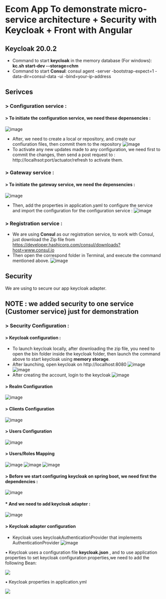 # Ecom App To demonstrate micro-service architecture + Security with Keycloak + Front with Angular

## Keycloak 20.0.2
* Command to start **keycloak** in the memory database (For windows): **kc.sh start-dev --storage=chm**
* Command to start **Consul**:  consul agent -server -bootstrap-expect=1 -data-dir=consul-data -ui -bind=your-ip-address

## Serivces
### > Configuration service :
#### > To initiate the configuration service, we need these depensencies :
![image](https://user-images.githubusercontent.com/79362593/208492256-dce92526-18aa-437b-8fe1-e06bb713991a.png)
* After, we need to create a local or repository, and create our confiuration files, then commit them to the repository
![image](https://user-images.githubusercontent.com/79362593/208492463-5a45990a-8776-46e9-85c4-80c6f8b2297e.png)
* To activate any new updates made to any configuration, we need first to commit the changes, then send a post request to : http://localhsot:port/actuator/refresh to activate them.

### > Gateway service : 
#### > To initiate the gateway service, we need the depensencies : 
![image](https://user-images.githubusercontent.com/79362593/208492950-a2c9443d-d1c9-4302-bb82-c0a93eee8538.png)
* Then, add the properties in application.yaml to configure the service and import the configuration for the configuration service : 
![image](https://user-images.githubusercontent.com/79362593/208493129-9d426290-5d0b-4433-b9ec-9625a602d1b3.png)

### > Registration service : 
* We are using **Consul** as our registration service, to work with Consul, just download the Zip file from https://developer.hashicorp.com/consul/downloads?host=www.consul.io
* Then open the correspond folder in Terminal, and execute the command mentioned above.
![image](https://user-images.githubusercontent.com/79362593/208493792-38bd8e6a-3a6b-43b6-bbde-ac5c81889017.png)

## Security
We are using to secure our app keycloak adapter.
## NOTE : we added security to one service (Customer service) just for demonstration

### > Security Configuration :
#### > Keycloak configuration : 
* To launch keycloak locally, after downloading the zip file, you need to open the bin folder inside the keycloak folder, then launch the command above to start keycloak using **memory storage**.
* After launching, open keycloak on http://localhost:8080
![image](https://user-images.githubusercontent.com/79362593/208495822-88126d6c-9e33-4e85-8c69-f3e5f7730376.png)
![image](https://user-images.githubusercontent.com/79362593/208495974-8c48391a-1fe7-4d46-b01e-0eeb1911bf6e.png)
* After creating the account, login to the keycloak
![image](https://user-images.githubusercontent.com/79362593/208496174-31da8a4e-3bb0-454f-bef8-b5cad91e4169.png)

#### > Realm Configuration
![image](https://user-images.githubusercontent.com/79362593/208496511-bc02aa0f-0eeb-41d7-9c0c-7a8762d551ba.png)

#### > Clients Configuration
![image](https://user-images.githubusercontent.com/79362593/208496557-0c1770e0-6f96-4dcb-81ab-200560eda578.png)

#### > Users Configuration
![image](https://user-images.githubusercontent.com/79362593/208496592-da737601-6314-4255-86b1-525b6b21902f.png)

#### > Users/Roles Mapping
![image](https://user-images.githubusercontent.com/79362593/208496722-d0fe154b-dfb2-4d21-81a4-c51b74715ea1.png)
![image](https://user-images.githubusercontent.com/79362593/208496637-76804ec8-618f-444a-8223-2eea1b548dbd.png)
![image](https://user-images.githubusercontent.com/79362593/208496679-fba441eb-04d4-4ab4-bd20-8f03c9839bb0.png)



#### > Before we start configuring keycloak on spring boot, we need first the dependencies : 
![image](https://user-images.githubusercontent.com/79362593/208494329-51cda1a2-dbc8-4950-b022-a5386242442d.png)
#### * And we need to add keycloak adapter : 
![image](https://user-images.githubusercontent.com/79362593/208494428-f0a8046a-2d0c-44c4-af24-1f1d506cc8ae.png)

#### > Keycloak adapter configuration
* Keycloak uses keycloakAuthenticationProvider that implements AuthenticationProvider
![image](https://user-images.githubusercontent.com/79362593/208494809-9f32a129-59ee-465a-abbb-d1eeb85bc591.png)
<p>&#x2022; Keycloak uses a configuration file <b>keycloak.json</b> , and to use application properties to set keycloak configuration properties,we need to add the following Bean:<p/>
<img src="https://user-images.githubusercontent.com/79362593/208495334-2db551a0-c227-4bf1-b748-621f6da9e77b.png"></img>
<p>&#x2022; Keycloak properties in application.yml</p>
<img src="https://user-images.githubusercontent.com/79362593/208497186-41703b2e-8d0a-4c74-94cc-7423bca9d319.png"></img>




